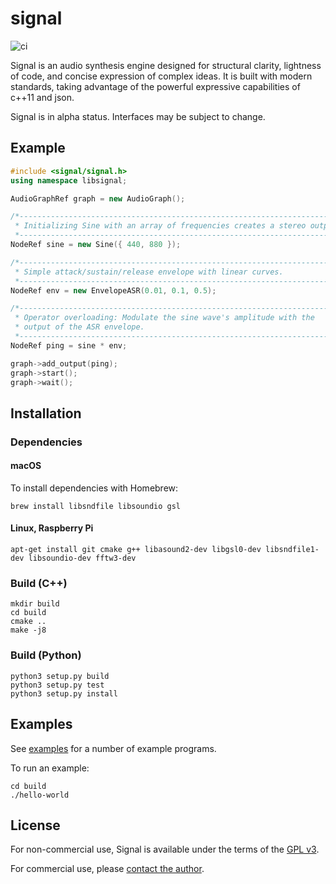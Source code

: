# signal

![ci](https://github.com/ideoforms/signal/workflows/ci/badge.svg)

Signal is an audio synthesis engine designed for structural clarity, lightness of code, and concise expression of complex ideas. It is built with modern standards, taking advantage of the powerful expressive capabilities of c++11 and json.

Signal is in alpha status. Interfaces may be subject to change. 

## Example

```cpp
#include <signal/signal.h>
using namespace libsignal;

AudioGraphRef graph = new AudioGraph();

/*------------------------------------------------------------------------
 * Initializing Sine with an array of frequencies creates a stereo output.
 *-----------------------------------------------------------------------*/
NodeRef sine = new Sine({ 440, 880 });

/*------------------------------------------------------------------------
 * Simple attack/sustain/release envelope with linear curves.
 *-----------------------------------------------------------------------*/
NodeRef env = new EnvelopeASR(0.01, 0.1, 0.5);

/*------------------------------------------------------------------------
 * Operator overloading: Modulate the sine wave's amplitude with the
 * output of the ASR envelope.
 *-----------------------------------------------------------------------*/
NodeRef ping = sine * env;

graph->add_output(ping);
graph->start();
graph->wait();
```

## Installation

### Dependencies

#### macOS

To install dependencies with Homebrew:

```
brew install libsndfile libsoundio gsl
```

#### Linux, Raspberry Pi

```
apt-get install git cmake g++ libasound2-dev libgsl0-dev libsndfile1-dev libsoundio-dev fftw3-dev
```

### Build (C++)

```
mkdir build
cd build
cmake ..
make -j8
```

### Build (Python)

```
python3 setup.py build
python3 setup.py test
python3 setup.py install
```

## Examples

See [examples](examples) for a number of example programs.

To run an example:
```
cd build
./hello-world
```

## License

For non-commercial use, Signal is available under the terms of the [GPL v3](http://www.gnu.org/licenses/gpl-3.0.en.html).

For commercial use, please [contact the author](http://erase.net/contact).

